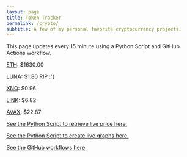```yaml
---
layout: page
title: Token Tracker
permalink: /crypto/
subtitle: A few of my personal favorite cryptocurrency projects.
---
```


 This page updates every 15 minute using a Python Script and GitHub Actions workflow.


<!--BEGINCRYPTOINPUT-->
[ETH](https://smfxfc.github.io/crypto/eth.html): $1630.00

[LUNA](https://smfxfc.github.io/crypto/luna.html): $1.80 RIP :'(

[XNO](https://smfxfc.github.io/crypto/xno.html): $0.96

[LINK](https://smfxfc.github.io/crypto/link.html): $6.82

[AVAX](https://smfxfc.github.io/crypto/avax.html): $22.87

<!--ENDCRYPTOINPUT-->
 
 
[See the Python Script to retrieve live price here.](https://github.com/smfxfc/smfxfc.github.io/blob/master/src/get_cryptos.py)

[See the Python Script to create live graphs here.](https://github.com/smfxfc/smfxfc.github.io/blob/master/src/graph_crypto.py)

[See the GitHub workflows here.](https://github.com/smfxfc/smfxfc.github.io/blob/master/.github/workflows/)
